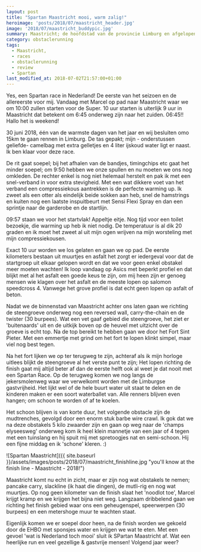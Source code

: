 ```yaml
---
layout: post
title: "Spartan Maastricht mooi, warm zalig!"
heroimage: 'posts/2018/07/maastricht_header.jpg'
image: '2018/07/maastricht_buddypic.jpg'
summary: Maastricht; de hoofdstad van de provincie Limburg en afgelopen weekend thuishaven van de Spartan Super!
category: obstaclerunning
tags:
  - Maastricht,
  - races
  - obstaclerunning
  - review
  - Spartan
last_modified_at: 2018-07-02T21:57:00+01:00
---
```


Yes, een Spartan race in Nederland! De eerste van het seizoen en de allereerste voor mij. Vandaag met Marcel op pad naar Maastricht waar we om 10:00 zullen starten voor de Super. 10 uur starten is uiterlijk 9 uur in Maastricht dat betekent om 6:45 onderweg zijn naar het zuiden. 06:45!! Hallo het is weekend!

30 juni 2018, één van de warmste dagen van het jaar en wij besluiten omo 15km te gaan rennen in Limburg. De tas gepakt; mijn - onderstussen geliefde- camelbag met extra gelletjes en 4 liter ijskoud water ligt er naast. Ik ben klaar voor deze race.

De rit gaat soepel; bij het afhalen van de bandjes, timingchips etc gaat het minder soepel; om 9:50 hebben we onze spullen en nu moeten we ons nog omkleden. De rechter enkel is nog niet helemaal herstelt en pak ik  met een snel-verband in voor extra stevigheid. Met een wat dikkere voet van het verband een compressiekous aantrekken is de perfecte warming up. Ik zweet als een otter als eindelijk beide sokken aan heb, snel de hamstrings en kuiten nog een laatste inspuitbeurt met Sensi Flexi Spray en dan een sprintje naar de garderobe en de startlijn.

09:57 staan we voor het startvlak! Appeltje eitje. Nog tijd voor een toilet bezoekje, die warming up heb ik niet nodig. De temperatuur is al dik 20 graden en ik moet het zweet al uit mijn ogen wrijven na mijn worsteling met mijn compressiekousen.

Exact 10 uur worden we los gelaten en gaan we op pad. De eerste kilometers bestaan uit muurtjes en asfalt het zorgt er iedergeval voor dat de startgroep uit elkaar gelopen wordt en dat we voor geen enkel obstakel meer moeten wachten! Ik loop vandaag op Asics met beperkt profiel en dat blijkt met al het asfalt een goede keus te zijn, om mij heen zijn er genoeg mensen wie klagen over het asfalt en de meeste lopen op salomon speedcross 4. Vanwege het grove profiel is dat echt geen lopen op asfalt of beton.

Nadat we de binnenstad van Maastricht achter ons laten gaan we richting de steengroeve onderweg nog een reversed wall, carry-the-chain en de twister (30 burpees). Wat een vet gaaf gebied die steengroeve, het ziet er 'buitenaards' uit en de uitkijk boven op de heuvel met uitzicht over de groeve is echt top. Na de top bereikt te hebben gaan we door het Fort Sint Pieter. Met een emmertje met grind om het fort te lopen klinkt simpel, maar viel nog best tegen. 

Na het fort lijken we op ter terugweg te zijn, achteraf als ik mijn horloge uitlees blijkt de steengroeve al het verste punt te zijn; Het lopen richting de finish gaat mij altijd beter af dan de eerste helft ook al weet je dat nooit met een Spartan Race. Op de terugweg komen we nog langs de jekersmolenweg waar we verwelkomt worden met de Limburgse gastvrijheid. Het lijkt wel of de hele buurt water uit staat te delen en de kinderen maken er een soort waterballet van. Alle renners blijven even hangen; om schoon te worden of af te koelen.

Het schoon blijven is van korte duur, het volgende obstacle zijn de mudtrenches, gevolgd door een enorm stuk barbe wire crawl. Ik gok dat we na deze obstakels 5 kilo zwaarder zijn en gaan op weg naar de 'champs elyseesweg' onderweg kom ik heel klein mannetje van een jaar of 4 tegen met een tuinslang en hij spuit mij met spretoogjes nat en semi-schoon. Hij een fijne middag en ik 'schone' kleren. :)

![Spartan Maastricht]({{ site.baseurl }}/assets/images/posts/2018/07/maastricht_finishline.jpg "you'll know at the finish line - Maastricht - 2018!")


Maastricht komt nu echt in zicht, maar er zijn nog wat obstakels te nemen; pancake carry, slackline (ik haat die dingen), de mutli-rig en nog wat muurtjes. Op nog geen kilometer van de finish slaat het 'noodlot toe', Marcel krijgt kramp en we krijgen het bijna niet weg. Langzaam dribbelend gaan we richting het finish gebied waar ons een geheugenspel, speerwerpen (30 burpees) en een metershoge muur te wachten staat.  

Eigenlijk komen we er soepel door heen, na de finish worden we gekoeld door de EHBO met sponsjes water en krijgen we wat te eten. Met een gevoel 'wat is Nederland toch mooi' sluit ik SPartan Maastricht af. Wat een heerlijke run en veel gezellige & gastvrije mensen! Volgend jaar weer?
